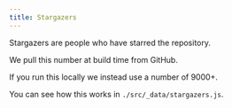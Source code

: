 ```yaml
---
title: Stargazers
---
```


Stargazers are people who have starred the repository.

We pull this number at build time from GitHub.

If you run this locally we instead use a number of 9000+.

You can see how this works in `./src/_data/stargazers.js`.